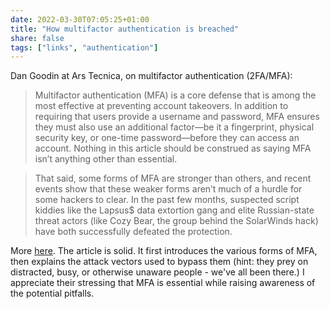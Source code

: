 ```yaml
---
date: 2022-03-30T07:05:25+01:00
title: "How multifactor authentication is breached"
share: false
tags: ["links", "authentication"]
---
```

Dan Goodin at Ars Tecnica, on multifactor authentication (2FA/MFA):

> Multifactor authentication (MFA) is a core defense that is among the most
> effective at preventing account takeovers. In addition to requiring that
> users provide a username and password, MFA ensures they must also use an
> additional factor—be it a fingerprint, physical security key, or one-time
> password—before they can access an account. Nothing in this article should be
> construed as saying MFA isn’t anything other than essential.

> That said, some forms of MFA are stronger than others, and recent events show
> that these weaker forms aren’t much of a hurdle for some hackers to clear. In
> the past few months, suspected script kiddies like the Lapsus$ data extortion
> gang and elite Russian-state threat actors (like Cozy Bear, the group behind
> the SolarWinds hack) have both successfully defeated the protection.

More
[here](https://arstechnica.com/information-technology/2022/03/lapsus-and-solar-winds-hackers-both-use-the-same-old-trick-to-bypass-mfa/).
The article is solid. It first introduces the various forms of MFA, then
explains the attack vectors used to bypass them (hint: they prey on distracted,
busy, or otherwise unaware people - we've all been there.) I appreciate their
stressing that MFA is essential while raising awareness of the potential
pitfalls.



 [rss]: https://nicolaiarocci.com/index.xml
 [tw]: http://twitter.com/nicolaiarocci
 [nl]: https://buttondown.email/nicolaiarocci
